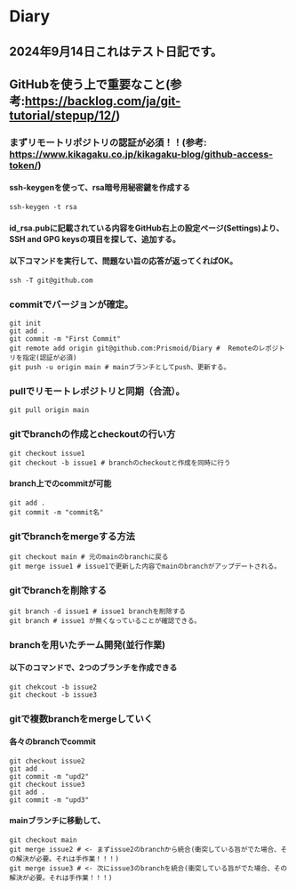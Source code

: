 # Diary
## 2024年9月14日これはテスト日記です。

## GitHubを使う上で重要なこと(参考:https://backlog.com/ja/git-tutorial/stepup/12/)
### まずリモートリポジトリの認証が必須！！(参考: https://www.kikagaku.co.jp/kikagaku-blog/github-access-token/)
#### ssh-keygenを使って、rsa暗号用秘密鍵を作成する
```
ssh-keygen -t rsa
```
#### id_rsa.pubに記載されている内容をGitHub右上の設定ページ(Settings)より、SSH and GPG keysの項目を探して、追加する。
#### 以下コマンドを実行して、問題ない旨の応答が返ってくればOK。
```
ssh -T git@github.com
```


### commitでバージョンが確定。
```
git init
git add .
git commit -m "First Commit"
git remote add origin git@github.com:Prismoid/Diary #  Remoteのレポジトリを指定(認証が必須)
git push -u origin main # mainブランチとしてpush、更新する。
```

### pullでリモートレポジトリと同期（合流）。
```
git pull origin main
```

### gitでbranchの作成とcheckoutの行い方
```
git checkout issue1
git checkout -b issue1 # branchのcheckoutと作成を同時に行う
```
#### branch上でのcommitが可能
```
git add .
git commit -m "commit名"
```

### gitでbranchをmergeする方法
```
git checkout main # 元のmainのbranchに戻る
git merge issue1 # issue1で更新した内容でmainのbranchがアップデートされる。
```

### gitでbranchを削除する
```
git branch -d issue1 # issue1 branchを削除する
git branch # issue1 が無くなっていることが確認できる。
```
### branchを用いたチーム開発(並行作業)
#### 以下のコマンドで、2つのブランチを作成できる
```
git chekcout -b issue2
git checkout -b issue3
```

### gitで複数branchをmergeしていく
#### 各々のbranchでcommit
```
git checkout issue2
git add .
git commit -m "upd2"
git checkout issue3
git add .
git commit -m "upd3"
```
#### mainブランチに移動して、
```
git checkout main
git merge issue2 # <- まずissue2のbranchから統合(衝突している旨がでた場合、その解決が必要。それは手作業！！！)
git merge issue3 # <- 次にissue3のbranchを統合(衝突している旨がでた場合、その解決が必要。それは手作業！！！)
```

